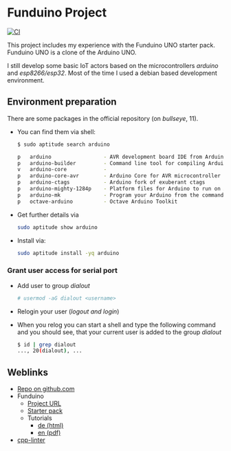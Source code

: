 # Funduino Project

[![CI](https://github.com/deeagle/Funduino/actions/workflows/ci.yml/badge.svg)](https://github.com/deeagle/Funduino/actions/workflows/ci.yml)

This project includes my experience with the Funduino UNO starter pack.
Funduino UNO is a clone of the Arduino UNO.

I still develop some basic IoT actors
based on the microcontrollers *arduino* and *esp8266/esp32*.
Most of the time I used a debian based development environment.

## Environment preparation

There are some packages in the official repository (on *bullseye*, 11).

- You can find them via shell:

  ```bash
  $ sudo aptitude search arduino
  
  p   arduino                 - AVR development board IDE from Arduino CC
  p   arduino-builder         - Command line tool for compiling Arduino sketches
  v   arduino-core            -
  p   arduino-core-avr        - Arduino Core for AVR microcontroller
  p   arduino-ctags           - Arduino fork of exuberant ctags
  p   arduino-mighty-1284p    - Platform files for Arduino to run on ATmega1284P
  p   arduino-mk              - Program your Arduino from the command line
  p   octave-arduino          - Octave Arduino Toolkit
  ```

- Get further details via
  
  ```bash
  sudo aptitude show arduino
  ```

- Install via:

  ```bash
  sudo aptitude install -yq arduino
  ```

### Grant user access for serial port

- Add user to group *dialout*

  ```bash
  # usermod -aG dialout <username>
  ```

- Relogin your user (*logout and login*)
- When you relog you can start a shell and type the following command and you
  should see, that your current user is added to the group *dialout*

  ```bash
  $ id | grep dialout 
  ..., 20(dialout), ...
  ```

## Weblinks

- [Repo on github.com](https://github.com/deeagle/Funduino)
- Funduino
  - [Project URL](http://funduino.de)
  - [Starter pack](http://funduino.de/lernsets)
  - Tutorials
    - [de (html)](http://funduino.de/anleitungen)
    - [en (pdf)](http://funduino.de/Arduino-tutorials-en.pdf)
- [cpp-linter](https://github.com/cpp-linter/cpp-linter-action)
